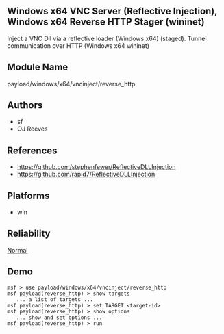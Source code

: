 ## Windows x64 VNC Server (Reflective Injection), Windows x64 Reverse HTTP Stager (wininet)

Inject a VNC Dll via a reflective loader (Windows x64) 
(staged). Tunnel communication over HTTP (Windows x64 
wininet)


## Module Name
payload/windows/x64/vncinject/reverse_http

## Authors
* sf
* OJ Reeves


## References
* https://github.com/stephenfewer/ReflectiveDLLInjection
* https://github.com/rapid7/ReflectiveDLLInjection




## Platforms
* win

## Reliability
[Normal](https://github.com/rapid7/metasploit-framework/wiki/Exploit-Ranking)

## Demo

```
msf > use payload/windows/x64/vncinject/reverse_http
msf payload(reverse_http) > show targets
   ... a list of targets ...
msf payload(reverse_http) > set TARGET <target-id>
msf payload(reverse_http) > show options
   ... show and set options ...
msf payload(reverse_http) > run
```
    
    